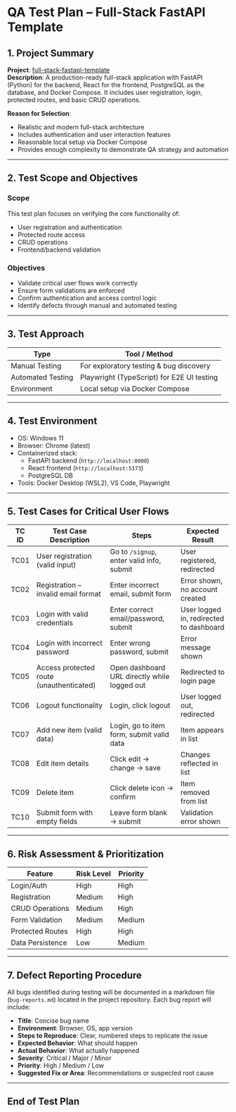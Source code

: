# QA Test Plan – Full-Stack FastAPI Template

## 1. Project Summary

**Project**: [full-stack-fastapi-template](https://github.com/fastapi/full-stack-fastapi-template)  
**Description**: A production-ready full-stack application with FastAPI (Python) for the backend, React for the frontend, PostgreSQL as the database, and Docker Compose. It includes user registration, login, protected routes, and basic CRUD operations.

**Reason for Selection**:
- Realistic and modern full-stack architecture
- Includes authentication and user interaction features
- Reasonable local setup via Docker Compose
- Provides enough complexity to demonstrate QA strategy and automation

---

## 2. Test Scope and Objectives

### Scope
This test plan focuses on verifying the core functionality of:
- User registration and authentication
- Protected route access
- CRUD operations
- Frontend/backend validation

### Objectives
- Validate critical user flows work correctly
- Ensure form validations are enforced
- Confirm authentication and access control logic
- Identify defects through manual and automated testing

---

## 3. Test Approach

| Type              | Tool / Method                               |
|------------------ |-------------------------------------------- |
| Manual Testing    |  For exploratory testing & bug discovery    |
| Automated Testing |  Playwright (TypeScript) for E2E UI testing |
| Environment       |  Local setup via Docker Compose             |

---

## 4. Test Environment

- OS: Windows 11
- Browser: Chrome (latest)
- Containerized stack:
  - FastAPI backend (`http://localhost:8000`)
  - React frontend (`http://localhost:5173`)
  - PostgreSQL DB
- Tools: Docker Desktop (WSL2), VS Code, Playwright

---

## 5. Test Cases for Critical User Flows

| TC ID | Test Case Description                   | Steps                                        | Expected Result                         |
|-------|-----------------------------------------|----------------------------------------------|---------------------------------------- |
| TC01  | User registration (valid input)         | Go to `/signup`, enter valid info, submit    | User registered, redirected             |
| TC02  | Registration – invalid email format     | Enter incorrect email, submit form           | Error shown, no account created         |
| TC03  | Login with valid credentials            | Enter correct email/password, submit         | User logged in, redirected to dashboard |
| TC04  | Login with incorrect password           | Enter wrong password, submit                 | Error message shown                     |
| TC05  | Access protected route (unauthenticated)| Open dashboard URL directly while logged out | Redirected to login page                |
| TC06  | Logout functionality                    | Login, click logout                          | User logged out, redirected             |
| TC07  | Add new item (valid data)               | Login, go to item form, submit valid data    | Item appears in list                    |
| TC08  | Edit item details                       | Click edit → change → save                   | Changes reflected in list               |
| TC09  | Delete item                             | Click delete icon → confirm                  | Item removed from list                  |
| TC10  | Submit form with empty fields           | Leave form blank → submit                    | Validation error shown                  | 

---

## 6. Risk Assessment & Prioritization

| Feature              | Risk Level | Priority |
|----------------------|------------|----------|
| Login/Auth           | High       | High     |
| Registration         | Medium     | High     |
| CRUD Operations      | Medium     | High     |
| Form Validation      | Medium     | Medium   |
| Protected Routes     | High       | High     |
| Data Persistence     | Low        | Medium   |

---

## 7. Defect Reporting Procedure

All bugs identified during testing will be documented in a markdown file (`bug-reports.md`) located in the project repository. Each bug report will include:

- **Title**: Concise bug name
- **Environment**: Browser, OS, app version
- **Steps to Reproduce**: Clear, numbered steps to replicate the issue
- **Expected Behavior**: What should happen
- **Actual Behavior**: What actually happened
- **Severity**: Critical / Major / Minor
- **Priority**: High / Medium / Low
- **Suggested Fix or Area**: Recommendations or suspected root cause

---

## End of Test Plan

